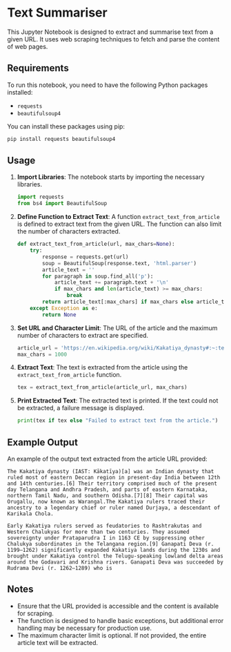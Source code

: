 
# Text Summariser

This Jupyter Notebook is designed to extract and summarise text from a given URL. It uses web scraping techniques to fetch and parse the content of web pages.

## Requirements

To run this notebook, you need to have the following Python packages installed:

- `requests`
- `beautifulsoup4`

You can install these packages using pip:

```bash
pip install requests beautifulsoup4
```

## Usage

1. **Import Libraries**: The notebook starts by importing the necessary libraries.
    ```python
    import requests
    from bs4 import BeautifulSoup
    ```

2. **Define Function to Extract Text**: A function `extract_text_from_article` is defined to extract text from the given URL. The function can also limit the number of characters extracted.
    ```python
    def extract_text_from_article(url, max_chars=None):
        try:
            response = requests.get(url)
            soup = BeautifulSoup(response.text, 'html.parser')
            article_text = ''
            for paragraph in soup.find_all('p'):
                article_text += paragraph.text + '\n'
                if max_chars and len(article_text) >= max_chars:
                    break
            return article_text[:max_chars] if max_chars else article_text
        except Exception as e:
            return None
    ```

3. **Set URL and Character Limit**: The URL of the article and the maximum number of characters to extract are specified.
    ```python
    article_url = 'https://en.wikipedia.org/wiki/Kakatiya_dynasty#:~:text=The%20Kakatiya%20dynasty%20(IAST%3A%20K%C4%81kat%C4%ABya,Tamil%20Nadu%2C%20and%20southern%20Odisha.'
    max_chars = 1000
    ```

4. **Extract Text**: The text is extracted from the article using the `extract_text_from_article` function.
    ```python
    tex = extract_text_from_article(article_url, max_chars)
    ```

5. **Print Extracted Text**: The extracted text is printed. If the text could not be extracted, a failure message is displayed.
    ```python
    print(tex if tex else "Failed to extract text from the article.")
    ```

## Example Output

An example of the output text extracted from the article URL provided:

```
The Kakatiya dynasty (IAST: Kākatīya)[a] was an Indian dynasty that ruled most of eastern Deccan region in present-day India between 12th and 14th centuries.[6] Their territory comprised much of the present day Telangana and Andhra Pradesh, and parts of eastern Karnataka, northern Tamil Nadu, and southern Odisha.[7][8] Their capital was Orugallu, now known as Warangal.The Kakatiya rulers traced their ancestry to a legendary chief or ruler named Durjaya, a descendant of Karikala Chola.

Early Kakatiya rulers served as feudatories to Rashtrakutas and Western Chalukyas for more than two centuries. They assumed sovereignty under Prataparudra I in 1163 CE by suppressing other Chalukya subordinates in the Telangana region.[9] Ganapati Deva (r. 1199–1262) significantly expanded Kakatiya lands during the 1230s and brought under Kakatiya control the Telugu-speaking lowland delta areas around the Godavari and Krishna rivers. Ganapati Deva was succeeded by Rudrama Devi (r. 1262–1289) who is
```

## Notes

- Ensure that the URL provided is accessible and the content is available for scraping.
- The function is designed to handle basic exceptions, but additional error handling may be necessary for production use.
- The maximum character limit is optional. If not provided, the entire article text will be extracted.
